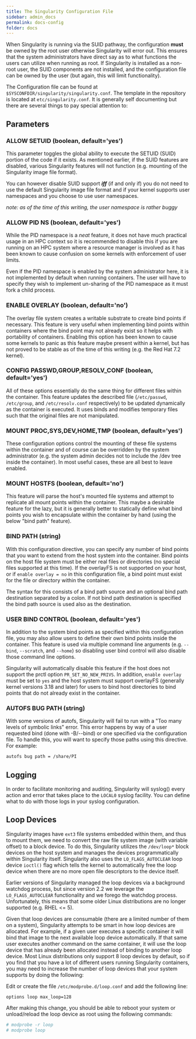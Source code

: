 ```yaml
---
title: The Singularity Configuration File
sidebar: admin_docs
permalink: docs-config
folder: docs
---
```


When Singularity is running via the SUID pathway, the configuration **must** be owned by the root user otherwise Singularity will error out. This ensures that the system administrators have direct say as to what functions the users can utilize when running as root. If Singularity is installed as a non-root user, the SUID components are not installed, and the configuration file can be owned by the user (but again, this will limit functionality).

The Configuration file can be found at `$SYSCONFDIR/singularity/singularity.conf`. The template in the repository is located at `etc/singularity.conf`. It is generally self documenting but there are several things to pay special attention to:

## Parameters

### ALLOW SETUID (boolean, default='yes')
This parameter toggles the global ability to execute the SETUID (SUID) portion of the code if it exists. As mentioned earlier, if the SUID features are disabled, various Singularity features will not function (e.g. mounting of the Singularity image file format).

You can however disable SUID support ***iff*** (if and only if) you do not need to use the default Singularity image file format and if your kernel supports user namespaces and you choose to use user namespaces.

*note: as of the time of this writing, the user namespace is rather buggy*


### ALLOW PID NS (boolean, default='yes')
While the PID namespace is a *neat* feature, it does not have much practical usage in an HPC context so it is recommended to disable this if you are running on an HPC system where a resource manager is involved as it has been known to cause confusion on some kernels with enforcement of user limits.

Even if the PID namespace is enabled by the system administrator here, it is not implemented by default when running containers. The user will have to specify they wish to implement un-sharing of the PID namespace as it must fork a child process.


### ENABLE OVERLAY (boolean, default='no')
The overlay file system creates a writable substrate to create bind points if necessary. This feature is very useful when implementing bind points within containers where the bind point may not already exist so it helps with portability of containers. Enabling this option has been known to cause some kernels to panic as this feature maybe present within a kernel, but has not proved to be stable as of the time of this writing (e.g. the Red Hat 7.2 kernel).

### CONFIG PASSWD,GROUP,RESOLV_CONF (boolean, default='yes')
All of these options essentially do the same thing for different files within the container. This feature updates the described file (`/etc/passwd`, `/etc/group`, and `/etc/resolv.conf` respectively) to be updated dynamically as the container is executed. It uses binds and modifies temporary files such that the original files are not manipulated.

### MOUNT PROC,SYS,DEV,HOME,TMP (boolean, default='yes')
These configuration options control the mounting of these file systems within the container and of course can be overridden by the system administrator (e.g. the system admin decides not to include the /dev tree inside the container). In most useful cases, these are all best to leave enabled.

### MOUNT HOSTFS (boolean, default='no')
This feature will parse the host's mounted file systems and attempt to replicate all mount points within the container. This maybe a desirable feature for the lazy, but it is generally better to statically define what bind points you wish to encapsulate within the container by hand (using the below "bind path" feature).

### BIND PATH (string)
With this configuration directive, you can specify any number of bind points that you want to extend from the host system into the container. Bind points on the host file system must be either real files or directories (no special files supported at this time). If the overlayFS is not supported on your host, or if `enable overlay = no` in this configuration file, a bind point must exist for the file or directory within the container.

The syntax for this consists of a bind path source and an optional bind path destination separated by a colon. If not bind path destination is specified the bind path source is used also as the destination.


### USER BIND CONTROL (boolean, default='yes')
In addition to the system bind points as specified within this configuration file, you may also allow users to define their own bind points inside the container. This feature is used via multiple command line arguments (e.g. `--bind`, `--scratch`, and `--home`) so disabling user bind control will also disable those command line options.

Singularity will automatically disable this feature if the host does not support the prctl option `PR_SET_NO_NEW_PRIVS`. In addition, `enable overlay` must be set to `yes` and the host system must support overlayFS (generally kernel versions 3.18 and later) for users to bind host directories to bind points that do not already exist in the container. 

### AUTOFS BUG PATH (string)
With some versions of autofs, Singularity will fail to run with a "Too many levels of symbolic links" error. This error happens by way of a user requested bind (done with -B/--bind) or one specified via the configuration file. To handle this, you will want to specify those paths using this directive. For example:
```bash
autofs bug path = /share/PI
```

## Logging
In order to facilitate monitoring and auditing, Singularity will syslog() every action and error that takes place to the `LOCAL0` syslog facility. You can define what to do with those logs in your syslog configuration.

## Loop Devices
Singularity images have `ext3` file systems embedded within them, and thus to mount them, we need to convert the raw file system image (with variable offset) to a block device. To do this, Singularity utilizes the `/dev/loop*` block devices on the host system and manages the devices programmatically within Singularity itself. Singularity also uses the `LO_FLAGS_AUTOCLEAR` loop device `ioctl()` flag which tells the kernel to automatically free the loop device when there are no more open file descriptors to the device itself.

Earlier versions of Singularity managed the loop devices via a background watchdog process, but since version 2.2 we leverage the `LO_FLAGS_AUTOCLEAR` functionality and we forego the watchdog process. Unfortunately, this means that some older Linux distributions are no longer supported (e.g. RHEL <= 5).

Given that loop devices are consumable (there are a limited number of them on a system), Singularity attempts to be smart in how loop devices are allocated. For example, if a given user executes a specific container it will bind that image to the next available loop device automatically. If that same user executes another command on the same container, it will use the loop device that has already been allocated instead of binding to another loop device. Most Linux distributions only support 8 loop devices by default, so if you find that you have a lot of different users running Singularity containers, you may need to increase the number of loop devices that your system supports by doing the following:

Edit or create the file `/etc/modprobe.d/loop.conf` and add the following line:

```
options loop max_loop=128

```

After making this change, you should be able to reboot your system or unload/reload the loop device as root using the following commands:

```bash
# modprobe -r loop
# modprobe loop
```
